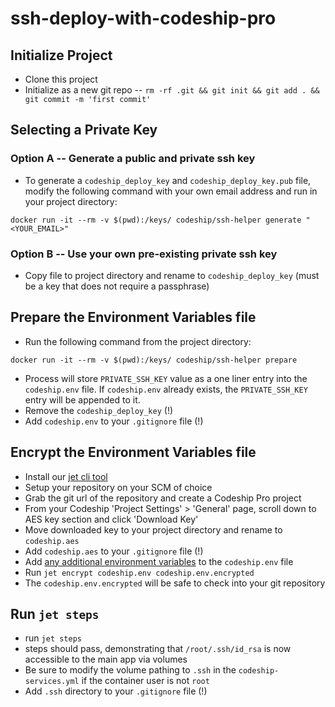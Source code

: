 # ssh-deploy-with-codeship-pro

## Initialize Project

- Clone this project
- Initialize as a new git repo -- `rm -rf .git && git init && git add . && git commit -m 'first commit'`

## Selecting a Private Key

### Option A -- Generate a public and private ssh key

- To generate a `codeship_deploy_key` and `codeship_deploy_key.pub` file, modify the following command with your own email address and run in your project directory:

```
docker run -it --rm -v $(pwd):/keys/ codeship/ssh-helper generate "<YOUR_EMAIL>"
```

### Option B -- Use your own pre-existing private ssh key

- Copy file to project directory and rename to `codeship_deploy_key` (must be a key that does not require a passphrase)

## Prepare the Environment Variables file

- Run the following command from the project directory:

```
docker run -it --rm -v $(pwd):/keys/ codeship/ssh-helper prepare
```

- Process will store `PRIVATE_SSH_KEY` value as a one liner entry into the `codeship.env` file. If `codeship.env` already exists, the `PRIVATE_SSH_KEY` entry will be appended to it.
- Remove the `codeship_deploy_key` (!)
- Add `codeship.env` to your `.gitignore` file (!)

## Encrypt the Environment Variables file

- Install our [jet cli tool](https://documentation.codeship.com/pro/jet-cli/installation/)
- Setup your repository on your SCM of choice
- Grab the git url of the repository and create a Codeship Pro project
- From your Codeship 'Project Settings' > 'General' page, scroll down to AES key section and click 'Download Key'
- Move downloaded key to your project directory and rename to `codeship.aes`
- Add `codeship.aes` to your `.gitignore` file (!)
- Add [any additional environment variables](https://documentation.codeship.com/pro/builds-and-configuration/environment-variables/#encrypting-your-environment-variables) to the `codeship.env` file
- Run `jet encrypt codeship.env codeship.env.encrypted`
- The `codeship.env.encrypted` will be safe to check into your git repository

## Run `jet steps`

- run `jet steps`
- steps should pass, demonstrating that `/root/.ssh/id_rsa` is now accessible to the main app via volumes
- Be sure to modify the volume pathing to `.ssh` in the `codeship-services.yml` if the container user is not `root`
- Add `.ssh` directory to your `.gitignore` file (!)
